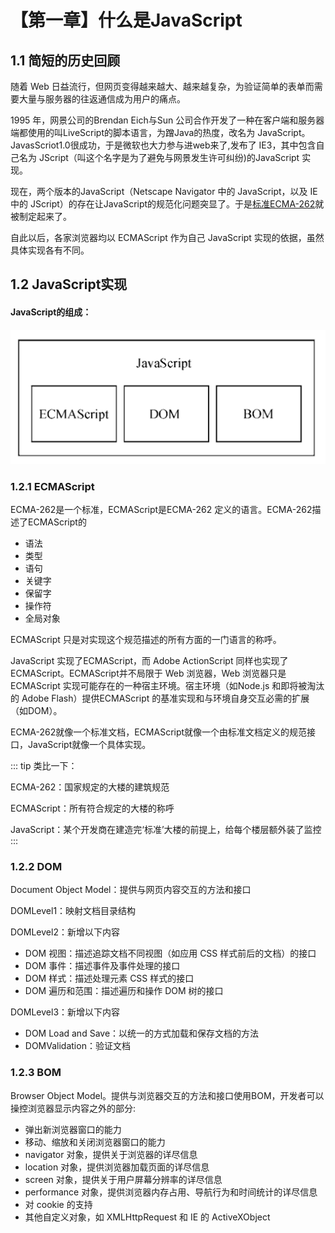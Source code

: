 # 【第一章】什么是JavaScript

## 1.1 简短的历史回顾

随着 Web 日益流行，但网页变得越来越大、越来越复杂，为验证简单的表单而需要大量与服务器的往返通信成为用户的痛点。

1995 年，网景公司的Brendan Eich与Sun 公司合作开发了一种在客户端和服务器端都使用的叫LiveScript的脚本语言，为蹭Java的热度，改名为 JavaScript。JavasScriot1.0很成功，于是微软也大力参与进web来了,发布了 IE3，其中包含自己名为 JScript（叫这个名字是为了避免与网景发生许可纠纷)的JavaScript 实现。

现在，两个版本的JavaScript（Netscape Navigator 中的 JavaScript，以及 IE 中的 JScript）的存在让JavaScript的规范化问题突显了。于是[标准ECMA-262](https://zh.wikipedia.org/wiki/ECMAScript)就被制定起来了。

自此以后，各家浏览器均以 ECMAScript 作为自己 JavaScript 实现的依据，虽然具体实现各有不同。

## 1.2 JavaScript实现

#### JavaScript的组成： 

![JavaScript的组成](../images/note-1-2.png)

### 1.2.1 ECMAScript

ECMA-262是一个标准，ECMAScript是ECMA-262 定义的语言。ECMA-262描述了ECMAScript的

- 语法
- 类型
- 语句
- 关键字
- 保留字
- 操作符
- 全局对象

ECMAScript 只是对实现这个规范描述的所有方面的一门语言的称呼。

JavaScript 实现了ECMAScript，而 Adobe ActionScript 同样也实现了 ECMAScript。ECMAScript并不局限于 Web 浏览器，Web 浏览器只是 ECMAScript 实现可能存在的一种宿主环境。宿主环境（如Node.js 和即将被淘汰 的 Adobe Flash）提供ECMAScript 的基准实现和与环境自身交互必需的扩展（如DOM）。

ECMA-262就像一个标准文档，ECMAScript就像一个由标准文档定义的规范接口，JavaScript就像一个具体实现。

::: tip 类比一下：

ECMA-262：国家规定的大楼的建筑规范

ECMAScript：所有符合规定的大楼的称呼 

JavaScript：某个开发商在建造完‘标准’大楼的前提上，给每个楼层额外装了监控
:::

### 1.2.2 DOM

Document Object Model：提供与网页内容交互的方法和接口

DOMLevel1：映射文档目录结构

DOMLevel2：新增以下内容

- DOM 视图：描述追踪文档不同视图（如应用 CSS 样式前后的文档）的接口
- DOM 事件：描述事件及事件处理的接口
- DOM 样式：描述处理元素 CSS 样式的接口
- DOM 遍历和范围：描述遍历和操作 DOM 树的接口

DOMLevel3：新增以下内容

- DOM Load and Save：以统一的方式加载和保存文档的方法
- DOMValidation：验证文档

### 1.2.3 BOM

Browser Object Model。提供与浏览器交互的方法和接口使用BOM，开发者可以操控浏览器显示内容之外的部分:

- 弹出新浏览器窗口的能力
- 移动、缩放和关闭浏览器窗口的能力
- navigator 对象，提供关于浏览器的详尽信息
- location 对象，提供浏览器加载页面的详尽信息
- screen 对象，提供关于用户屏幕分辨率的详尽信息
- performance 对象，提供浏览器内存占用、导航行为和时间统计的详尽信息
- 对 cookie 的支持
- 其他自定义对象，如 XMLHttpRequest 和 IE 的 ActiveXObject

